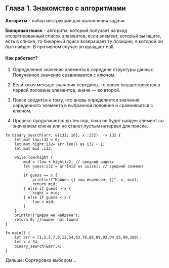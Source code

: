 ## Глава 1. Знакомство с алгоритмами

**Алгоритм** - набор инструкций для выполнения задачи.

**Бинарный поиск** - алгоритм, который получает на вход отсортированный список элементов, если элемент, который вы ищите, есть в списке, то бинарный поиск возвращает ту позицию, в которой он был найден. В противном случае возвращает null.

#### Как работает?

1.  Определение значения элемента в середине структуры данных. Полученное значение сравнивается с ключом.
    
2.  Если ключ меньше значения середины, то поиск осуществляется в первой половине элементов, иначе — во второй.
    
3.  Поиск сводится к тому, что вновь определяется значение серединного элемента в выбранной половине и сравнивается с ключом.
    
4.  Процесс продолжается до тех пор, пока не будет найден элемент со значением ключа или не станет пустым интервал для поиска.

```
fn binary_search(arr: &[i32; 16], x :i32)  -> i32 {
    let mut low:i32 = 0;
    let mut hight:i32= arr.len() as i32 - 1;
    let mut mid :i32;

    while low<hight {
        mid = (low + hight)/2; // средний индекс
        let guess:i32 = arr[mid as usize]; // средний элемент

        if guess == x {
            println!("Найден {} под индексом: {}", x, mid);
            return mid;
        } else if guess > x {
            hight = mid;
        } else if guess < x {
            low = mid;
        }
    }
    println!("Цифра не найдена");
    return 0; //number not found
}

fn main() {
    let arr = [1,2,5,7,9,12,54,63,76,88,89,92,94,95,99,100];
    let x = 54;
    binary_search(&arr,x);
}
```

Дальше:  Сортировка выбором...




